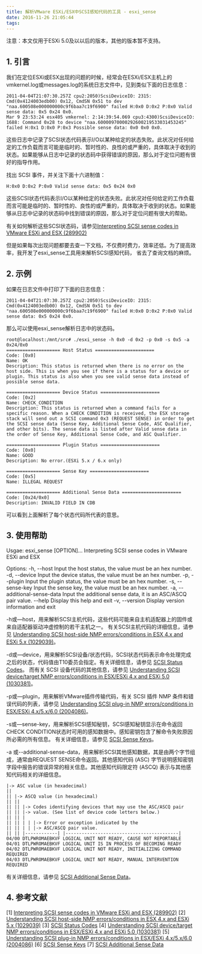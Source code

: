 ```yaml
---
title: 解析VMware ESXi/ESX中SCSI感知代码的工具 - esxi_sense
date: 2016-11-26 21:05:44
tags:
---
```


注意：本文仅用于ESXi 5.0及以以后的版本，其他的版本暂不支持。

## 1. 引言
我们在定位ESXi或ESX出现的问题的时候，经常会在ESXi/ESX主机上的vmkernel.log或messages.log的系统日志文件中，见到类似下面的日志信息：
```
2011-04-04T21:07:30.257Z cpu2:2050)ScsiDeviceIO: 2315: Cmd(0x4124003edb00) 0x12, CmdSN 0x51 to dev "naa.600508e000000000c9f6baa7c19f6900" failed H:0x0 D:0x2 P:0x0 Valid sense data: 0x5 0x24 0x0. 
Mar 9 23:53:24 esx405 vmkernel: 2:14:39:54.069 cpu3:4300)ScsiDeviceIO: 1688: Command 0x28 to device "naa.60000970000292600219533031453245" failed H:0x1 D:0x0 P:0x3 Possible sense data: 0x0 0x0 0x0.
```
这些日志中记录了SCSI状态代码表示I/O以某种给定的状态失败。此状况对任何给定的工作负载而言可能是临时的、暂时性的、良性的或严重的，具体取决于收到的状态。如果能够从日志中记录的状态码中获得错误的原因，那么对于定位问题有很好的指导作用。

找出 SCSI 事件，并关注下面十六进制值：
```
H:0x0 D:0x2 P:0x0 Valid sense data: 0x5 0x24 0x0
```
这些SCSI状态代码表示I/O以某种给定的状态失败。此状况对任何给定的工作负载而言可能是临时的、暂时性的、良性的或严重的，具体取决于收到的状态。如果能够从日志中记录的状态码中找到错误的原因，那么对于定位问题有很大的帮助。

有关如何解析这些SCSI状态码，请参见[Interpreting SCSI sense codes in VMware ESXi and ESX (289902)](https://kb.vmware.com/selfservice/microsites/search.do?language=en_US&cmd=displayKC&externalId=289902) 

但是如果每次出现问题都要去查一下文档，不仅费时费力，效率还低。为了提高效率，我开发了esxi_sense工具用来解析SCSI感知代码， 省去了查询文档的麻烦。

## 2. 示例
如果在日志文件中打印了下面的日志信息：
```
2011-04-04T21:07:30.257Z cpu2:2050)ScsiDeviceIO: 2315: Cmd(0x4124003edb00) 0x12, CmdSN 0x51 to dev "naa.600508e000000000c9f6baa7c19f6900" failed H:0x0 D:0x2 P:0x0 Valid sense data: 0x5 0x24 0x0.
```
那么可以使用esxi_sense解析日志中的状态码。
```
root@localhost:/mnt/src# ./esxi_sense -h 0x0 -d 0x2 -p 0x0 -s 0x5 -a 0x24/0x0
==================== Host Status ======================
Code: [0x0]
Name: OK
Description: This status is returned when there is no error on the host side. This is when you see if there is a status for a device or plugin. This status is also when you see valid sense data instead of possible sense data.

==================== Device Status ======================
Code: [0x2]
Name: CHECK_CONDITION
Description: This status is returned when a command fails for a specific reason. When a CHECK CONDITION is received, the ESX storage stack will send out a SCSI command 0x3 (REQUEST SENSE) in order to get the SCSI sense data (Sense Key, Additional Sense Code, ASC Qualifier, and other bits). The sense data is listed after Valid sense data in the order of Sense Key, Additional Sense Code, and ASC Qualifier.

==================== Plugin Status ======================
Code: [0x0]
Name: GOOD
Description: No error.(ESXi 5.x / 6.x only)

==================== Sense Key ======================
Code: [0x5]
Name: ILLEGAL REQUEST

==================== Additional Sense Data ======================
Code: [0x24/0x0]
Description: INVALID FIELD IN CDB
```
可以看到上面解析了每个状态代码所代表的意思。


## 3. 使用帮助
Usgae: esxi_sense [OPTION]...
Interpreting SCSI sense codes in VMware ESXi and ESX

Options:
-h, --host                     Input the host status, the value must be an hex number.
-d, --device                   Input the device status, the value must be an hex number.
-p, --plugin                   Input the plugin status, the value must be an hex number.
-s, --sense-key                Input the sense key, the value must be an hex number.
-a, --additional-sense-data    Input the additional sense data, it is an ASC/ASCQ pair value.
    --help                     Display this help and exit
-v, --version                  Display version information and exit


-h或—host，用来解析SCSI主机代码，这些代码可能来自主机适配器上的固件或来自适配器驱动冲虚控制的若干主机之一。
有关SCSI主机代码的详细信息，请参见 [Understanding SCSI host-side NMP errors/conditions in ESX 4.x and ESXi 5.x (1029039)](https://kb.vmware.com/selfservice/search.do?cmd=displayKC&amp;docType=kc&amp;docTypeID=DT_KB_1_1&amp;externalId=1029039)。

-d或—device，用来解析SCSI设备/状态代码，SCSI状态代码表示命令处理完成之后的状态，代码值由T10委员会指定。有关详细信息，请参见 [SCSI Status Codes](http://www.t10.org/lists/2status.htm)。
而有关 SCSI 设备代码的其他信息，请参见 [Understanding SCSI device/target NMP errors/conditions in ESX/ESXi 4.x and ESXi 5.0 (1030381)](https://kb.vmware.com/selfservice/search.do?cmd=displayKC&amp;docType=kc&amp;docTypeID=DT_KB_1_1&amp;externalId=1030381)。

-p或—plugin，用来解析VMware插件传输代码，有关 SCSI 插件 NMP 条件和错误代码的列表，请参见 [Understanding SCSI plug-in NMP errors/conditions in ESX/ESXi 4.x/5.x/6.0 (2004086)](https://kb.vmware.com/selfservice/search.do?cmd=displayKC&amp;docType=kc&amp;docTypeID=DT_KB_1_1&amp;externalId=2004086)。

-s或—sense-key，用来解析SCSI感知秘钥，SCSI感知秘钥显示在命令返回CHECK CONDITION状态时可用的感知数据中。感知密钥包含了解命令失败原因所必需的所有信息。
有关详细信息，请参见 [SCSI Sense Keys](http://www.t10.org/lists/2sensekey.htm)。

-a 或--additional-sense-data，用来解析SCSI其他感知数据，其是由两个字节组成，通常由REQUEST SENSE命令返回。其他感知代码 (ASC) 字节说明感知密钥字段中报告的错误异常的相关信息。其他感知代码限定符 (ASCQ) 表示与其他感知代码相关的详细信息。
```
|-> ASC value (in hexadecimal)
||
|| |-> ASCQ value (in hexadecimal)
|| ||
|| || |-> Codes identifying devices that may use the ASC/ASCQ pair
|| || |-> value. (See list of device code letters below.)
|| || |
|| || | | |-> Error or exception indicated by the
|| || | | |-> ASC/ASCQ pair value.
|| || |------------| |------------------------------------------|
04/00 DTLPWROMAEBKVF LOGICAL UNIT NOT READY, CAUSE NOT REPORTABLE
04/01 DTLPWROMAEBKVF LOGICAL UNIT IS IN PROCESS OF BECOMING READY
04/02 DTLPWROMAEBKVF LOGICAL UNIT NOT READY, INITIALIZING COMMAND REQUIRED
04/03 DTLPWROMAEBKVF LOGICAL UNIT NOT READY, MANUAL INTERVENTION REQUIRED
```
有关详细信息，请参见 [SCSI Additional Sense Data](http://www.t10.org/lists/2asc.htm)。

## 4. 参考文献
[1] [Interpreting SCSI sense codes in VMware ESXi and ESX (289902)](https://kb.vmware.com/selfservice/microsites/search.do?language=en_US&amp;cmd=displayKC&amp;externalId=289902)
[2] [Understanding SCSI host-side NMP errors/conditions in ESX 4.x and ESXi 5.x (1029039)](https://kb.vmware.com/selfservice/search.do?cmd=displayKC&amp;docType=kc&amp;docTypeID=DT_KB_1_1&amp;externalId=1029039)
[3] [SCSI Status Codes](http://www.t10.org/lists/2status.htm)
[4] [Understanding SCSI device/target NMP errors/conditions in ESX/ESXi 4.x and ESXi 5.0 (1030381)](https://kb.vmware.com/selfservice/search.do?cmd=displayKC&amp;docType=kc&amp;docTypeID=DT_KB_1_1&amp;externalId=1030381)
[5] [Understanding SCSI plug-in NMP errors/conditions in ESX/ESXi 4.x/5.x/6.0 (2004086)](https://kb.vmware.com/selfservice/search.do?cmd=displayKC&amp;docType=kc&amp;docTypeID=DT_KB_1_1&amp;externalId=2004086)
[6] [SCSI Sense Keys](http://www.t10.org/lists/2sensekey.htm)
[7] [SCSI Additional Sense Data](http://www.t10.org/lists/2asc.htm)

